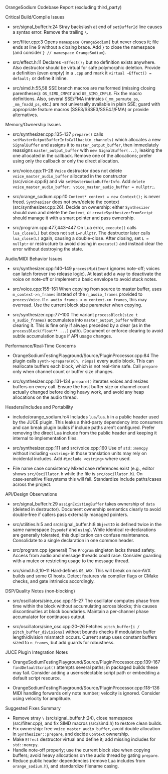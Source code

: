 OrangeSodium Codebase Report (excluding third_party)

Critical Build/Compile Issues
- src/signal_buffer.h:24
  Stray backslash at end of `setBufferId` line causes a syntax error. Remove the trailing `\`.

- src/filter.cpp:3
  Opens `namespace OrangeSodium{` but never closes it; file ends at line 9 without a closing brace. Add `}` to close the namespace (and consider `} // namespace OrangeSodium`).

- src/effect.h:11
  Declares `~Effect();` but no definition exists anywhere. Also destructor should be virtual for safe polymorphic deletion. Provide a definition (even empty) in a `.cpp` and mark it `virtual ~Effect() = default;` or define it inline.

- src/simd.h:55,58
  SSE branch macros are malformed (missing closing parentheses): `OS_SIMD_CMPGT` and `OS_SIMD_CMPLE`. Fix the macro definitions. Also, several SSE/FMA intrinsics (`_mm_permute_ps`, `_mm_fmadd_ps`, etc.) are not universally available in plain SSE; guard with appropriate feature macros (SSE3/SSSE3/SSE4.1/FMA) or provide alternatives.

Memory/Ownership Issues
- src/synthesizer.cpp:135–137
  `prepare()` calls `setMasterOutputBufferInfoCallback(n_channels)` which allocates a new `SignalBuffer` and assigns it to `master_output_buffer`, then immediately reassigns `master_output_buffer` with `new SignalBuffer(...)`, leaking the one allocated in the callback. Remove one of the allocations; prefer using only the callback or only the direct allocation.

- src/voice.cpp:11–28
  `Voice` destructor does not delete `voice_master_audio_buffer` allocated in the constructor (src/voice.cpp:8) and via `setMasterAudioBufferInfo`. Add `delete voice_master_audio_buffer; voice_master_audio_buffer = nullptr;`.

- src/orange_sodium.cpp:10
  `Context* context = new Context();` is never freed. `Synthesizer` does not own/delete the context (src/synthesizer.cpp:26). Decide on ownership: either `Synthesizer` should own and delete the `Context`, or `createSynthesizerFromScript` should manage it with a smart pointer and pass ownership.

- src/program.cpp:477,443–447
  On Lua error, `execute()` calls `lua_close(L)` but does not set `L=nullptr`. The destructor later calls `lua_close(L)` again, causing a double-close. After closing, set `L = nullptr` or restructure to avoid closing in `execute()` and instead clear the error without destroying the state.

Audio/MIDI Behavior Issues
- src/synthesizer.cpp:140–149
  `processMidiEvent` ignores note-off; voices can latch forever (no release logic). At least add a way to deactivate the voice on note-off or implement a basic envelope to avoid stuck notes.

- src/voice.cpp:155–161
  When copying from source to master buffer, uses `m_context->n_frames` instead of the `n_audio_frames` provided to `processVoice`. If `n_audio_frames < m_context->n_frames`, this may overread. Use the current block size parameter when copying.

- src/synthesizer.cpp:77–100
  The variant `processBlock(size_t n_audio_frames)` accumulates into `master_output_buffer` without clearing it. This is fine only if always preceded by a clear (as in the `processBlock(float** ...)` path). Document or enforce clearing to avoid subtle accumulation bugs if API usage changes.

Performance/Real‑Time Concerns
- OrangeSodiumTestingPlayground/Source/PluginProcessor.cpp:84
  The plugin calls `synth->prepare(nCh, nSmps)` every audio block. This can reallocate buffers each block, which is not real-time safe. Call `prepare` only when channel count or buffer size changes.

- src/synthesizer.cpp:131–134
  `prepare()` iterates voices and resizes buffers on every call. Ensure the host buffer size or channel count actually changed before doing heavy work, and avoid any heap allocations on the audio thread.

Headers/Includes and Portability
- include/orange_sodium.h:4
  Includes `lua/lua.h` in a public header used by the JUCE plugin. This leaks a third‑party dependency into consumers and can break plugin builds if include paths aren’t configured. Prefer removing the direct Lua include from the public header and keeping it internal to implementation files.

- src/synthesizer.cpp:111 and src/voice.cpp:160
  Use of `std::memcpy` without including `<cstring>` in those translation units may rely on incidental includes. Add `#include <cstring>` where used.

- File name case consistency
  Mixed case references exist (e.g., editor shows `src/Oscillator.h` while the file is `src/oscillator.h`). On case‑sensitive filesystems this will fail. Standardize include paths/cases across the project.

API/Design Observations
- src/signal_buffer.h:29
  `assignExistingBuffer` takes ownership of `data` (deleted in destructor). Document ownership semantics clearly to avoid double‑free if callers pass externally managed pointers.

- src/utilities.h:5 and src/signal_buffer.h:8
  `ObjectID` is defined twice in the same namespace (`typedef` and `using`). While identical re‑declarations are generally tolerated, this duplication can confuse maintenance. Consolidate to a single declaration in one common header.

- src/program.cpp (general)
  The `Program` singleton lacks thread safety. Access from audio and message threads could race. Consider guarding with a mutex or restricting usage to the message thread.

- src/simd.h:3,10–11
  Hard‑defines `OS_AVX`. This will break on non‑AVX builds and some CI hosts. Detect features via compiler flags or CMake checks, and gate intrinsics accordingly.

DSP/Quality Notes (non‑blocking)
- src/oscillators/sine_osc.cpp:15–27
  The oscillator computes phase from time within the block without accumulating across blocks; this causes discontinuities at block boundaries. Maintain a per‑channel phase accumulator for continuous output.

- src/oscillators/sine_osc.cpp:20–26
  Fetches `pitch_buffer[i / pitch_buffer_divisions]` without bounds checks if modulation buffer length/division mismatch occurs. Current setup uses constant buffers sized to `n_frames`, but add guards for robustness.

JUCE Plugin Integration Notes
- OrangeSodiumTestingPlayground/Source/PluginProcessor.cpp:139–167
  `findDefaultScript()` attempts several paths; in packaged builds these may fail. Consider adding a user‑selectable script path or embedding a default script resource.

- OrangeSodiumTestingPlayground/Source/PluginProcessor.cpp:118–136
  MIDI handling forwards only note number; velocity is ignored. Consider using velocity for amplitude.

Suggested Fixes Summary
- Remove stray `\` (src/signal_buffer.h:24), close namespace (src/filter.cpp), and fix SIMD macros (src/simd.h) to restore clean builds.
- Fix ownership: free `voice_master_audio_buffer`, avoid double allocation in `Synthesizer::prepare`, and decide `Context` ownership.
- Make `Effect` destructor virtual and define it; add missing includes for `std::memcpy`.
- Handle note‑off properly; use the current block size when copying buffers; avoid heavy allocations on the audio thread by gating `prepare`.
- Reduce public header dependencies (remove Lua includes from `orange_sodium.h`), and standardize filename casing.

